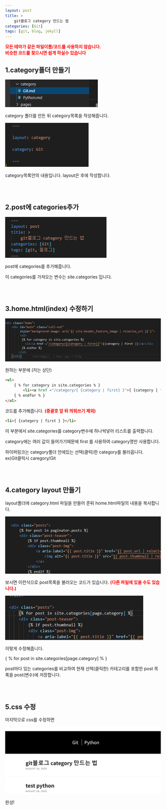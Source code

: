 ```yaml
---
layout: post
title: >
    git블로그 category 만드는 법
categories: [Git]
tags: [git, blog, jekyll]
---
```


<span style="color:red">**모든 테마가 같은 파일이름/코드를 사용하지 않습니다.**</span>
<br/> 
<span style="color:red">**비슷한 코드를 찾으시면 쉽게 하실수 있습니다**</span> 


## 1.category폴더 만들기  

![img](/assets/img/gitblog-category/1.png)  

category 폴더를 만든 뒤 category목록을 작성해줍니다.  

![img](/assets/img/gitblog-category/2.png)  

category목록안의 내용입니다. layout은 후에 작성합니다.

<br/>
<br/>

## 2.post에 categories추가

![img](/assets/img/gitblog-category/3.png)  

post에 categories를 추가해줍니다.  

이 categories를 가져오는 변수는 site.categories 입니다.  

<br/>
<br/>

## 3.home.html(index) 수정하기  

![img](/assets/img/gitblog-category/4.png)  

원하는 부분에 (저는 상단)  

```html
<ul>
    { % for category in site.categories % }
        <li><a href ="/category/{ {category | first} }">{ {category | first } }</a></li>
    { % endfor % }
</ul>
```

코드를 추가해줍니다.
<span style="color:red">**(중괄호 앞 뒤 띄워쓰기 제외)**</span>  

```html
<li>{ {category | first } }</li>
```

이 부분에서 site.categories를 category변수에 하나씩넣어 리스트를 출력합니다.  

category에는 여러 값이 들어가기때문에 first 를 사용하여 category명만 사용합니다.  

하이퍼링크는 category폴더 안에있는 선택(클릭)한 category를 불러옵니다.  
ex)Git클릭시 caregory/Git  

<br/>
<br/>

## 4.category layout 만들기

layout폴더에 category.html 파일을 만들어 준뒤 home.html파일의 내용을 복사합니다.  

![img](/assets/img/gitblog-category/5.png)  

보시면 이런식으로 post목록을 불러오는 코드가 있습니다.
<span style="color:red">**(다른 파일에 있을 수도 있습니다.)**</span>  

![img](/assets/img/gitblog-category/6.png)  

이렇게 수정해줍니다.  

{ % for post in site.categories[page.category] % }  

post마다 있는 categories를 비교하여 현재 선택(클릭한) 카테고리를 포함한 post 목록을 post(변수)에 저장합니다.  

<br/>
<br/>

## 5.css 수정
마지막으로 css를 수정하면

![img](/assets/img/gitblog-category/7.png)  

완성!